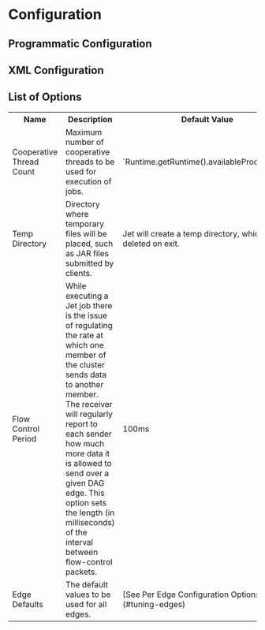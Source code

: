 # Configuration

## Programmatic Configuration

## XML Configuration

## List of Options

<table>
    <tr>
      <th>Name</th>
      <th>Description</th>
      <th>Default Value</th>
    </tr>
    <tr>
        <td>Cooperative Thread Count</td>
        <td>
            Maximum number of cooperative threads to be used for execution of jobs.
        </td>
        <td>`Runtime.getRuntime().availableProcessors()`</td>
    </tr>
    <tr>
        <td>Temp Directory</td>
        <td>
            Directory where temporary files will be placed, such as JAR files 
            submitted by clients.
        </td>
        <td>Jet will create a temp directory, which will be deleted on exit.</td>
    </tr>
    <tr>
        <td>Flow Control Period</td>
        <td>
            While executing a Jet job there is the issue of regulating the rate at
            which one member of the cluster sends data to another member. The
            receiver will regularly report to each sender how much more data it
            is allowed to send over a given DAG edge. This option sets the 
            length (in milliseconds) of the interval between flow-control 
            packets.
        </td>
        <td>100ms</td>
    </tr>
    <tr>
        <td>Edge Defaults</td>
        <td>
            The default values to be used for all edges.
        </td>
        <td>[See Per Edge Configuration Options](#tuning-edges)</td>
    </tr>    
</table>